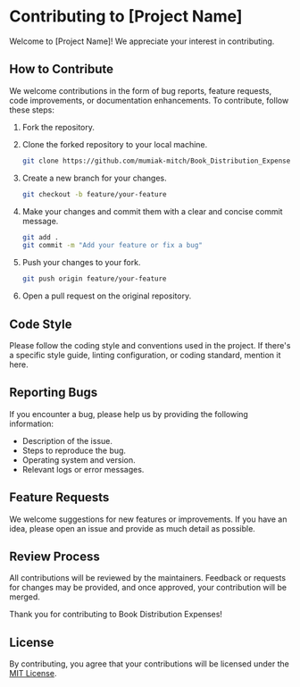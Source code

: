 # Contributing to [Project Name]

Welcome to [Project Name]! We appreciate your interest in contributing.

## How to Contribute

We welcome contributions in the form of bug reports, feature requests, code improvements, or documentation enhancements. To contribute, follow these steps:

1. Fork the repository.

2. Clone the forked repository to your local machine.

   ```bash
   git clone https://github.com/mumiak-mitch/Book_Distribution_Expenses.git
   ```

3. Create a new branch for your changes.

   ```bash
   git checkout -b feature/your-feature
   ```

4. Make your changes and commit them with a clear and concise commit message.

   ```bash
   git add .
   git commit -m "Add your feature or fix a bug"
   ```

5. Push your changes to your fork.

   ```bash
   git push origin feature/your-feature
   ```

6. Open a pull request on the original repository.

## Code Style

Please follow the coding style and conventions used in the project. If there's a specific style guide, linting configuration, or coding standard, mention it here.

## Reporting Bugs

If you encounter a bug, please help us by providing the following information:

- Description of the issue.
- Steps to reproduce the bug.
- Operating system and version.
- Relevant logs or error messages.

## Feature Requests

We welcome suggestions for new features or improvements. If you have an idea, please open an issue and provide as much detail as possible.

## Review Process

All contributions will be reviewed by the maintainers. Feedback or requests for changes may be provided, and once approved, your contribution will be merged.

Thank you for contributing to Book Distribution Expenses!

## License

By contributing, you agree that your contributions will be licensed under the [MIT License](LICENSE.md).
